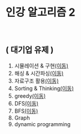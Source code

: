 # 인강 알고리즘 2
<br/>

## ( 대기업 유제 )<br/>

1. 시뮬레이션 & 구현[(이동)](https://github.com/malvr00/Java-algorithm/tree/master/lecture2/stap1)<br/>
2. 해싱 & 시간파싱[(이동)](https://github.com/malvr00/Java-algorithm/tree/master/lecture2/stap2)<br/>
3. 자료구조 활용[(이동)](https://github.com/malvr00/Java-algorithm/tree/master/lecture2/stap3)<br/>
4. Sorting & Thinking[(이동)](https://github.com/malvr00/Java-algorithm/tree/master/lecture2/stap4)<br/>
5. greedy[(이동)](https://github.com/malvr00/Java-algorithm/tree/master/lecture2/stap5)<br/>
6. DFS[(이동)](https://github.com/malvr00/Java-algorithm/tree/master/lecture2/stap6)<br/>
7. BFS[(이동)](https://github.com/malvr00/Java-algorithm/tree/master/lecture2/stap7)<br/>
8. Graph<br/>
9. dynamic programming<br/>
   <br/>
